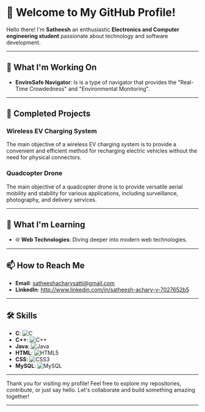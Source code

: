 # 🌟 Welcome to My GitHub Profile!

Hello there! I'm **Satheesh** an enthusiastic **Electronics and Computer engineering student** passionate about technology and software development.

---

## 🔭 What I'm Working On

- **EnviroSafe Navigator**: Is is a type of navigator that provides the "Real-Time Crowdedness" and "Environmental Monitoring".
 
---
## 📂 Completed Projects
### **Wireless EV Charging System**
The main objective of a wireless EV charging system is to provide a convenient and efficient method for recharging electric vehicles without the need for physical connectors.
### **Quadcopter Drone**
The main objective of a quadcopter drone is to provide versatile aerial mobility and stability for various applications, including surveillance, photography, and delivery services.

---

## 🌱 What I'm Learning

- 🌐 **Web Technologies**: Diving deeper into modern web technologies.

---

## 📫 How to Reach Me

- **Email**: satheeshacharysatti@gmail.com
- **LinkedIn**: http://www.linkedin.com/in/satheesh-achary-v-7027652b5

---

## 🛠️ Skills

- **C**: ![C](https://img.shields.io/badge/-C-00599C?style=flat-square&logo=c&logoColor=white)
- **C++**: ![C++](https://img.shields.io/badge/-C++-00599C?style=flat-square&logo=c%2B%2B&logoColor=white)
- **Java**: ![Java](https://img.shields.io/badge/-Java-007396?style=flat-square&logo=java&logoColor=white)
- **HTML**: ![HTML5](https://img.shields.io/badge/-HTML5-E34F26?style=flat-square&logo=html5&logoColor=white)
- **CSS**: ![CSS3](https://img.shields.io/badge/-CSS3-1572B6?style=flat-square&logo=css3&logoColor=white)
- **MySQL**: ![MySQL](https://img.shields.io/badge/-MySQL-4479A1?style=flat-square&logo=mysql&logoColor=white)

---

Thank you for visiting my profile! Feel free to explore my repositories, contribute, or just say hello. Let's collaborate and build something amazing together!

---

